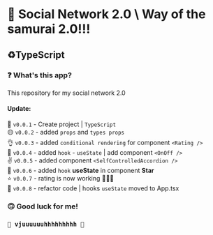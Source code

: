 # 🤖 Social Network 2.0 \ Way of the samurai 2.0!!! #
## ♻️TypeScript ##
### ❓ What's this app? ###
This repository for my social network 2.0

#### Update: ####
🔘 `v0.0.1` - Create project | `TypeScript`  
🟡 `v0.0.2` - added `props` and `types props`  
👌 `v0.0.3`  - added `conditional rendering` for component `<Rating />`  
📝 `v0.0.4` - added `hook` - `useState` | add component `<OnOff />`  
✌️ `v0.0.5` - added component `<SelfControlledAccordion />`  
🧨 `v0.0.6` - added `hook` **useState** in component **Star**  
⭐ `v0.0.7` - rating is now working 🎉🎉🎉  
🧢 `v0.0.8` - refactor code | hooks `useState` moved to App.tsx

### 🙃 Good luck for me! ###
### `🚀 vjuuuuuuhhhhhhhhh 🚀` ###
